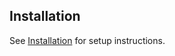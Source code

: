 ## Installation
See [Installation](https://github.com/<your-username>/my-blog-practice/wiki/Installation) for setup instructions.
